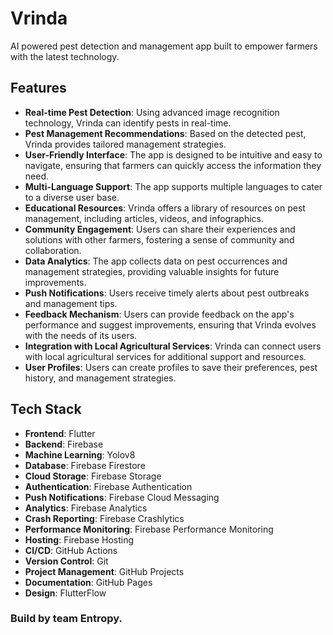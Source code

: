 # Vrinda 

AI powered pest detection and management app built to empower farmers with the latest technology.
## Features
- **Real-time Pest Detection**: Using advanced image recognition technology, Vrinda can identify pests in real-time.
- **Pest Management Recommendations**: Based on the detected pest, Vrinda provides tailored management strategies.
- **User-Friendly Interface**: The app is designed to be intuitive and easy to navigate, ensuring that farmers can quickly access the information they need.
- **Multi-Language Support**: The app supports multiple languages to cater to a diverse user base.
- **Educational Resources**: Vrinda offers a library of resources on pest management, including articles, videos, and infographics.
- **Community Engagement**: Users can share their experiences and solutions with other farmers, fostering a sense of community and collaboration.
- **Data Analytics**: The app collects data on pest occurrences and management strategies, providing valuable insights for future improvements.
- **Push Notifications**: Users receive timely alerts about pest outbreaks and management tips.
- **Feedback Mechanism**: Users can provide feedback on the app's performance and suggest improvements, ensuring that Vrinda evolves with the needs of its users.
- **Integration with Local Agricultural Services**: Vrinda can connect users with local agricultural services for additional support and resources.
- **User Profiles**: Users can create profiles to save their preferences, pest history, and management strategies.

## Tech Stack
- **Frontend**: Flutter
- **Backend**: Firebase
- **Machine Learning**: Yolov8
- **Database**: Firebase Firestore
- **Cloud Storage**: Firebase Storage
- **Authentication**: Firebase Authentication
- **Push Notifications**: Firebase Cloud Messaging
- **Analytics**: Firebase Analytics
- **Crash Reporting**: Firebase Crashlytics
- **Performance Monitoring**: Firebase Performance Monitoring
- **Hosting**: Firebase Hosting
- **CI/CD**: GitHub Actions
- **Version Control**: Git
- **Project Management**: GitHub Projects
- **Documentation**: GitHub Pages
- **Design**: FlutterFlow

### Build by team Entropy.